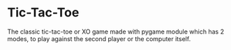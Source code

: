 # Tic-Tac-Toe
The classic tic-tac-toe or XO game made with pygame module which has 2 modes, to play against the second player or the computer itself.
